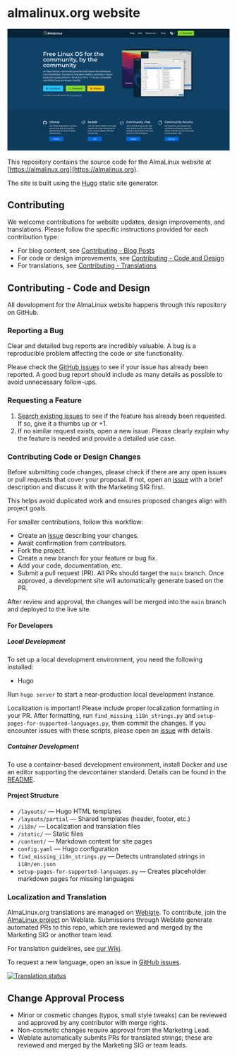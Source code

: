 # almalinux.org website

[![almalinux.org](./screenshot.png)](https://almalinux.org)

This repository contains the source code for the AlmaLinux website at [https://almalinux.org](https://almalinux.org).

The site is built using the [Hugo](https://gohugo.io/) static site generator.

## Contributing

We welcome contributions for website updates, design improvements, and translations. Please follow the specific instructions provided for each contribution type:

- For blog content, see [Contributing - Blog Posts](https://github.com/AlmaLinux/almalinux.org/blob/main/contributing-blog-posts.md)
- For code or design improvements, see [Contributing - Code and Design](#contributing-code-and-design)
- For translations, see [Contributing - Translations](#localization-and-translation)

## Contributing - Code and Design

All development for the AlmaLinux website happens through this repository on GitHub.

### Reporting a Bug

Clear and detailed bug reports are incredibly valuable. A bug is a reproducible problem affecting the code or site functionality.

Please check the [GitHub issues](https://github.com/AlmaLinux/almalinux.org/issues) to see if your issue has already been reported. A good bug report should include as many details as possible to avoid unnecessary follow-ups.

### Requesting a Feature

1. [Search existing issues](https://github.com/AlmaLinux/almalinux.org/issues) to see if the feature has already been requested. If so, give it a thumbs up or +1.
2. If no similar request exists, open a new issue. Please clearly explain why the feature is needed and provide a detailed use case.

### Contributing Code or Design Changes

Before submitting code changes, please check if there are any open issues or pull requests that cover your proposal. If not, open an [issue](https://github.com/AlmaLinux/almalinux.org/issues) with a brief description and discuss it with the Marketing SIG first.

This helps avoid duplicated work and ensures proposed changes align with project goals.

For smaller contributions, follow this workflow:

- Create an [issue](https://github.com/AlmaLinux/almalinux.org/issues) describing your changes.
- Await confirmation from contributors.
- Fork the project.
- Create a new branch for your feature or bug fix.
- Add your code, documentation, etc.
- Submit a pull request (PR). All PRs should target the `main` branch. Once approved, a development site will automatically generate based on the PR.

After review and approval, the changes will be merged into the `main` branch and deployed to the live site.

#### For Developers

##### Local Development

To set up a local development environment, you need the following installed:

- Hugo

Run `hugo server` to start a near-production local development instance.

Localization is important! Please include proper localization formatting in your PR. After formatting, run `find_missing_i18n_strings.py` and `setup-pages-for-supported-languages.py`, then commit the changes. If you encounter issues with these scripts, please open an [issue](https://github.com/AlmaLinux/almalinux.org/issues) with details.

##### Container Development

To use a container-based development environment, install Docker and use an editor supporting the devcontainer standard. Details can be found in the [README](.devcontainer/README.md).

#### Project Structure

- `/layouts/` — Hugo HTML templates
- `/layouts/partial` — Shared templates (header, footer, etc.)
- `/i18n/` — Localization and translation files
- `/static/` — Static files
- `/content/` — Markdown content for site pages
- `config.yaml` — Hugo configuration
- `find_missing_i18n_strings.py` — Detects untranslated strings in `i18n/en.json`
- `setup-pages-for-supported-languages.py` — Creates placeholder markdown pages for missing languages

### Localization and Translation

AlmaLinux.org translations are managed on [Weblate](https://hosted.weblate.org/engage/almalinux/). To contribute, join the [AlmaLinux project](https://hosted.weblate.org/projects/almalinux/) on Weblate. Submissions through Weblate generate automated PRs to this repo, which are reviewed and merged by the Marketing SIG or another team lead.

For translation guidelines, see [our Wiki](https://wiki.almalinux.org/Help-translating-site.html).

To request a new language, open an issue in [GitHub issues](https://github.com/AlmaLinux/almalinux.org/issues).

[![Translation status](https://hosted.weblate.org/widget/almalinux/website-backend/multi-auto.svg)](https://hosted.weblate.org/engage/almalinux/)

## Change Approval Process

- Minor or cosmetic changes (typos, small style tweaks) can be reviewed and approved by any contributor with merge rights.
- Non-cosmetic changes require approval from the Marketing Lead.
- Weblate automatically submits PRs for translated strings; these are reviewed and merged by the Marketing SIG or team leads.
